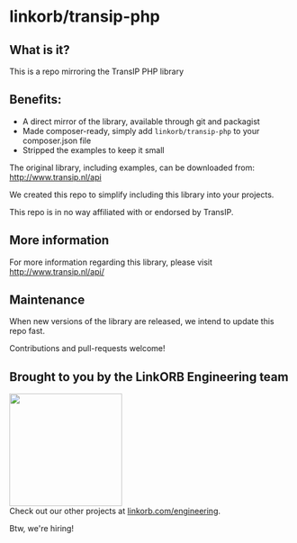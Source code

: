 # linkorb/transip-php

## What is it?

This is a repo mirroring the TransIP PHP library

## Benefits:

* A direct mirror of the library, available through git and packagist
* Made composer-ready, simply add `linkorb/transip-php` to your composer.json file
* Stripped the examples to keep it small

The original library, including examples, can be downloaded from: http://www.transip.nl/api

We created this repo to simplify including this library into your projects.

This repo is in no way affiliated with or endorsed by TransIP.

## More information

For more information regarding this library, please visit http://www.transip.nl/api/

## Maintenance

When new versions of the library are released, we intend to update this repo fast.

Contributions and pull-requests welcome!

## Brought to you by the LinkORB Engineering team

<img src="http://www.linkorb.com/d/meta/tier1/images/linkorbengineering-logo.png" width="200px" /><br />
Check out our other projects at [linkorb.com/engineering](http://www.linkorb.com/engineering).

Btw, we're hiring!

